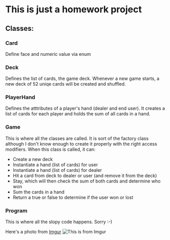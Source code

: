 # This is just a homework project

## Classes:

### Card
Define face and numeric value via enum

### Deck
Defines the list of cards, the game deck. Whenever a new game starts, a new deck of 52 uniqe cards will be created and shuffled.

### PlayerHand
Defines the atttributes of a player's hand (dealer and end user).
It creates a list of cards for each player and holds the sum of all cards in a hand.

### Game
This is where all the classes are called. It is sort of the factory class although I don't know enough to create it properly with the right access modifiers.
When this class is called, it can:
- Create a new deck
- Instantiate a hand (list of cards) for user
- Instantiate a hand (list of cards) for dealer
- Hit a card from deck to dealer or user (and remove it from the deck)
- Stay, which will then check the sum of both cards and determine who won
- Sum the cards in a hand
- Return a true or false to determine if the user won or lost


### Program
This is where all the slopy code happens. Sorry :-)

Here's a photo from [Imgur](https://imgur.com/r/funny/yEPpw)
![This is from Imgur](https://i.imgur.com/yEPpw.gif)
